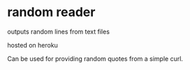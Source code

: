 random reader
===============

outputs random lines from text files

hosted on heroku

Can be used for providing random quotes from a simple curl.
